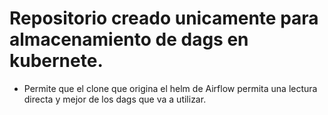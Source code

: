 # Repositorio creado unicamente para almacenamiento de dags en kubernete.

- Permite que el clone que origina el helm de Airflow permita una lectura directa y mejor de los dags que va a utilizar.